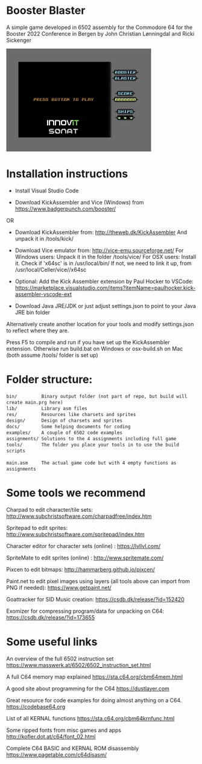 # Booster Blaster
A simple game developed in 6502 assembly for the Commodore 64 for the Booster 2022 Conference
in Bergen by John Christian Lønningdal and Ricki Sickenger

![Screenshot](./design/screenshot.png)

# Installation instructions

* Install Visual Studio Code

* Download KickAssembler and Vice (Windows) from https://www.badgerpunch.com/booster/

OR 

* Download KickAssembler from: http://theweb.dk/KickAssembler
   And unpack it in <boosterblaster-folder>/tools/kick/

* Download Vice emulator from: http://vice-emu.sourceforge.net/
   For Windows users: Unpack it in the folder <boosterblaster-folder>/tools/vice/
   For OSX users: Install it. Check if 'x64sc' is in /usr/local/bin/
   If not, we need to link it up, from /usr/local/Celler/vice/<version>/x64sc

* Optional: Add the Kick Assembler extension by Paul Hocker to VSCode:
https://marketplace.visualstudio.com/items?itemName=paulhocker.kick-assembler-vscode-ext


* Download Java JRE/JDK or just adjust settings.json to point to your Java JRE bin folder

Alternatively create another location for your tools and modify settings.json to reflect where they are.

Press F5 to compile and run if you have set up the KickAssembler extension.
Otherwise run build.bat on Windows or osx-build.sh on Mac (both assume /tools/ folder is set up)

# Folder structure:
```
bin/         Binary output folder (not part of repo, but build will create main.prg here)
lib/         Library asm files
res/         Resources like charsets and sprites
design/      Design of charsets and sprites
docs/        Some helping documents for coding
examples/    A couple of 6502 code examples
assignments/ Solutions to the 4 assignments including full game
tools/       The folder you place your tools in to use the build scripts
   
main.asm     The actual game code but with 4 empty functions as assignments
```

# Some tools we recommend

Charpad to edit character/tile sets: http://www.subchristsoftware.com/charpadfree/index.htm

Spritepad to edit sprites: http://www.subchristsoftware.com/spritepad/index.htm

Character editor for character sets (online) : https://lvllvl.com/

SpriteMate to edit sprites (online) : http://www.spritemate.com/

Pixcen to edit bitmaps: http://hammarberg.github.io/pixcen/

Paint.net to edit pixel images using layers (all tools above can import from PNG if needed): https://www.getpaint.net/

Goattracker for SID Music creation: https://csdb.dk/release/?id=152420

Exomizer for compressing program/data for unpacking on C64: https://csdb.dk/release/?id=173655

# Some useful links

An overview of the full 6502 instruction set
https://www.masswerk.at/6502/6502_instruction_set.html

A full C64 memory map explained
https://sta.c64.org/cbm64mem.html

A good site about programming for the C64
https://dustlayer.com

Great resource for code examples for doing almost anything on a C64.
https://codebase64.org

List of all KERNAL functions
https://sta.c64.org/cbm64krnfunc.html

Some ripped fonts from misc games and apps
http://kofler.dot.at/c64/font_02.html

Complete C64 BASIC and KERNAL ROM disassembly
https://www.pagetable.com/c64disasm/
